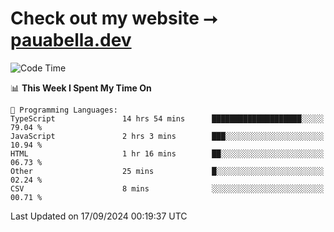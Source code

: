 # Check out my website ⭢ [pauabella.dev](https://pauabella.dev)

<!--START_SECTION:waka-->
![Code Time](http://img.shields.io/badge/Code%20Time-3%2C727%20hrs%2045%20mins-blue)

📊 **This Week I Spent My Time On** 

```text
💬 Programming Languages: 
TypeScript               14 hrs 54 mins      ████████████████████░░░░░   79.04 % 
JavaScript               2 hrs 3 mins        ███░░░░░░░░░░░░░░░░░░░░░░   10.94 % 
HTML                     1 hr 16 mins        ██░░░░░░░░░░░░░░░░░░░░░░░   06.73 % 
Other                    25 mins             █░░░░░░░░░░░░░░░░░░░░░░░░   02.24 % 
CSV                      8 mins              ░░░░░░░░░░░░░░░░░░░░░░░░░   00.71 % 
```


 Last Updated on 17/09/2024 00:19:37 UTC
<!--END_SECTION:waka-->
